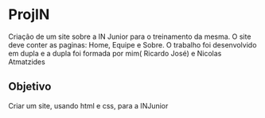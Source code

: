 # ProjIN
Criação de um site sobre a IN Junior para o treinamento da mesma. O site deve conter as paginas: Home, Equipe e Sobre. O trabalho foi desenvolvido em dupla e a dupla foi formada por mim( Ricardo José) e Nicolas Atmatzides

<h2>Objetivo</h2>
Criar um site, usando html e css, para a INJunior

